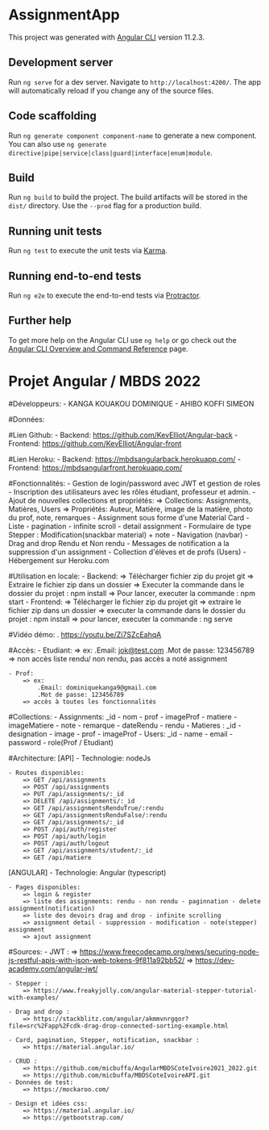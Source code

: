 # AssignmentApp

This project was generated with [Angular CLI](https://github.com/angular/angular-cli) version 11.2.3.

## Development server

Run `ng serve` for a dev server. Navigate to `http://localhost:4200/`. The app will automatically reload if you change any of the source files.

## Code scaffolding

Run `ng generate component component-name` to generate a new component. You can also use `ng generate directive|pipe|service|class|guard|interface|enum|module`.

## Build

Run `ng build` to build the project. The build artifacts will be stored in the `dist/` directory. Use the `--prod` flag for a production build.

## Running unit tests

Run `ng test` to execute the unit tests via [Karma](https://karma-runner.github.io).

## Running end-to-end tests

Run `ng e2e` to execute the end-to-end tests via [Protractor](http://www.protractortest.org/).

## Further help

To get more help on the Angular CLI use `ng help` or go check out the [Angular CLI Overview and Command Reference](https://angular.io/cli) page.


# Projet Angular / MBDS 2022

#Développeurs:
	- KANGA KOUAKOU DOMINIQUE
	- AHIBO KOFFI SIMEON

#Données:

#Lien Github:
	- Backend: https://github.com/KevElliot/Angular-back
	- Frontend: https://github.com/KevElliot/Angular-front
	
#Lien Heroku:
	- Backend: https://mbdsangularback.herokuapp.com/
	- Frontend: https://mbdsangularfront.herokuapp.com/

#Fonctionnalités:
	- Gestion de login/password avec JWT et gestion de roles
	- Inscription des utilisateurs avec les rôles étudiant, professeur et admin.
	- Ajout de nouvelles collections et propriétés: 
		=> Collections: Assignments, Matières, Users
		=> Propriétés: Auteur, Matière, image de la matière, photo du prof, note, remarques
	- Assignment sous forme d'une Material Card
	- Liste - pagination - infinite scroll - detail assignment
	- Formulaire de type Stepper : Modification(snackbar material) + note
    - Navigation (navbar)
	- Drag and drop Rendu et Non rendu
	- Messages de notification a la suppression d'un assignment
	- Collection d'élèves et de profs (Users)
	- Hébergement sur Heroku.com

#Utilisation en locale:
	- Backend:
		=> Télécharger fichier zip du projet git
		=> Extraire le fichier zip dans un dossier
		=> Executer la commande dans le dossier du projet : npm install
		=> Pour lancer, executer la commande : npm start
	- Frontend:
		=> Télécharger le fichier zip du projet git
		=> extraire le fichier zip dans un dossier
		=> executer la commande dans le dossier du projet : npm install
		=> pour lancer, executer la commande : ng serve

#Vidéo démo:
	. https://youtu.be/Zi7SZcEahqA
		
#Accès:
	- Etudiant:
		=> ex: 
			.Email: jok@test.com
			.Mot de passe: 123456789
		=> non accès liste rendu/ non rendu, pas accès a noté assignment
		
	- Prof:
		=> ex: 
			.Email: dominiquekanga9@gmail.com
			.Mot de passe: 123456789
		=> accès à toutes les fonctionnalités

#Collections:
	- Assignments: _id - nom - prof - imageProf - matiere - imageMatiere - note - remarque - dateRendu - rendu
	- Matieres : _id - designation - image - prof - imageProf
	- Users: _id - name - email - password - role(Prof / Etudiant)

#Architecture:
[API]
	- Technologie: nodeJs 
	
	- Routes disponibles:
		=> GET /api/assignments
		=> POST /api/assignments
		=> PUT /api/assignments/:_id
		=> DELETE /api/assignments/:_id
        => GET /api/assignmentsRenduTrue/:rendu
        => GET /api/assignmentsRenduFalse/:rendu
		=> GET /api/assignments/:_id
        => POST /api/auth/register
		=> POST /api/auth/login
        => POST /api/auth/logout
		=> GET /api/assignments/student/:_id
        => GET /api/matiere
		
[ANGULAR]
	- Technologie: Angular (typescript)
	
	- Pages disponibles:
		=> login & register
		=> liste des assignments: rendu - non rendu - paginnation - delete assignment(notification)
        => liste des devoirs drag and drop - infinite scrolling
		=> assignment detail - suppression - modification - note(stepper) assignment
		=> ajout assignment
		
#Sources:
	- JWT : 
        => https://www.freecodecamp.org/news/securing-node-js-restful-apis-with-json-web-tokens-9f811a92bb52/
		=> https://dev-academy.com/angular-jwt/

    - Stepper : 
        => https://www.freakyjolly.com/angular-material-stepper-tutorial-with-examples/

    - Drag and drop : 
        => https://stackblitz.com/angular/akmmvnrgqor?file=src%2Fapp%2Fcdk-drag-drop-connected-sorting-example.html

	- Card, pagination, Stepper, notification, snackbar : 
		=> https://material.angular.io/

	- CRUD :
		=> https://github.com/micbuffa/AngularMBDSCoteIvoire2021_2022.git
		=> https://github.com/micbuffa/MBDSCoteIvoireAPI.git
	- Données de test: 
		=> https://mockaroo.com/

	- Design et idées css:
		=> https://material.angular.io/
		=> https://getbootstrap.com/

    

		